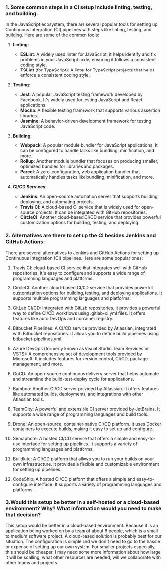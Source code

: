 ### 1. Some common steps in a CI setup include linting, testing, and building.
In the JavaScript ecosystem, there are several popular tools for setting up Continuous Integration (CI) pipelines with steps like linting, testing, and building. Here are some of the common tools:

1. **Linting**:

   - **ESLint**: A widely used linter for JavaScript, it helps identify and fix problems in your JavaScript code, ensuring it follows a consistent coding style.
   - **TSLint** (for TypeScript): A linter for TypeScript projects that helps enforce a consistent coding style.

2. **Testing**:

   - **Jest**: A popular JavaScript testing framework developed by Facebook. It's widely used for testing JavaScript and React applications.
   - **Mocha**: A flexible testing framework that supports various assertion libraries.
   - **Jasmine**: A behavior-driven development framework for testing JavaScript code.

3. **Building**:

   - **Webpack**: A popular module bundler for JavaScript applications. It can be configured to handle tasks like bundling, minification, and more.
   - **Rollup**: Another module bundler that focuses on producing smaller, optimized bundles for libraries and packages.
   - **Parcel**: A zero-configuration, web application bundler that automatically handles tasks like bundling, minification, and more.

4. **CI/CD Services**:

   - **Jenkins**: An open-source automation server that supports building, deploying, and automating projects.
   - **Travis CI**: A cloud-based CI service that is widely used for open-source projects. It can be integrated with GitHub repositories.
   - **CircleCI**: Another cloud-based CI/CD service that provides powerful customization options for building, testing, and deploying.

### 2. Alternatives are there to set up the CI besides Jenkins and GitHub Actions:

There are several alternatives to Jenkins and GitHub Actions for setting up Continuous Integration (CI) pipelines. Here are some popular ones:

1. Travis CI:
   cloud-based CI service that integrates well with GitHub repositories. It's easy to configure and supports a wide range of programming languages and platforms.

2. CircleCI:
   Another cloud-based CI/CD service that provides powerful customization options for building, testing, and deploying applications. It supports multiple programming languages and platforms.

3. GitLab CI/CD:
   Integrated with GitLab repositories, it provides a powerful way to define CI/CD workflows using .gitlab-ci.yml files. It offers features like auto DevOps and container registry.

4. Bitbucket Pipelines:
   A CI/CD service provided by Atlassian, integrated with Bitbucket repositories. It allows you to define build pipelines using bitbucket-pipelines.yml.

5. Azure DevOps (formerly known as Visual Studio Team Services or VSTS):
   A comprehensive set of development tools provided by Microsoft. It includes features for version control, CI/CD, package management, and more.

6. GoCD:
   An open-source continuous delivery server that helps automate and streamline the build-test-deploy cycle for applications.

7. Bamboo:
   Another CI/CD server provided by Atlassian. It offers features like automated builds, deployments, and integrations with other Atlassian tools.

8. TeamCity:
   A powerful and extensible CI server provided by JetBrains. It supports a wide range of programming languages and build tools.

9. Drone:
    An open-source, container-native CI/CD platform. It uses Docker containers to execute builds, making it easy to set up and configure.

10. Semaphore:
    A hosted CI/CD service that offers a simple and easy-to-use interface for setting up pipelines. It supports a variety of programming languages and platforms.

11. Buildkite:
    A CI/CD platform that allows you to run your builds on your own infrastructure. It provides a flexible and customizable environment for setting up pipelines.

12. CodeShip:
    A hosted CI/CD platform that offers a simple and easy-to-configure interface. It supports a variety of programming languages and platforms.

### 3.Would this setup be better in a self-hosted or a cloud-based environment? Why? What information would you need to make that decision?

This setup would be better in a cloud-based environment. Because it is an application being worked on by a team of about 6 people, which is a small to medium software project. A cloud-based solution is probably best for our situation. The configuration is simple and we don't need to go to the hassle or expense of setting up our own system. For smaller projects especially, this should be cheaper. I may need some more information about how large it will be scalling, what other resources are needed, will we collaborate with other teams and projects.